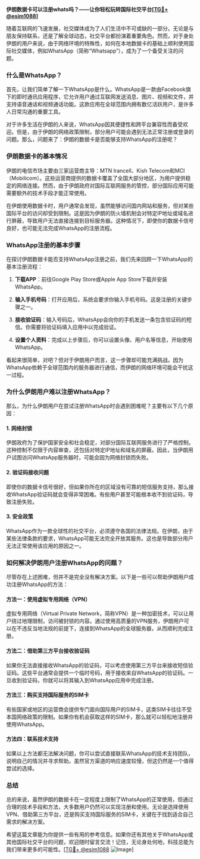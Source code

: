 **伊朗数据卡可以注册whats吗？——让你轻松玩转国际社交平台[[TG💪+ @esim1088](https://t.me/s/esim1088)]**

随着互联网的飞速发展，社交媒体成为了人们生活中不可或缺的一部分。无论是与朋友保持联系，还是了解全球动态，社交平台都扮演着重要角色。然而，对于身处伊朗的用户来说，由于网络环境的特殊性，如何在本地数据卡的基础上顺利使用国际社交媒体，例如WhatsApp（简称“Whatsapp”），成为了一个备受关注的问题。

### 什么是WhatsApp？

首先，让我们简单了解一下WhatsApp是什么。WhatsApp是一款由Facebook旗下的即时通讯应用程序，它允许用户通过互联网发送消息、图片、视频和文件，并支持语音通话和视频通话功能。这款应用在全球范围内拥有数亿活跃用户，是许多人日常沟通的重要工具。

对于许多生活在伊朗的人来说，WhatsApp因其便捷性和跨平台兼容性而备受欢迎。但是，由于伊朗的网络政策限制，部分用户可能会遇到无法正常注册或登录的问题。那么，问题来了：伊朗的数据卡是否能够支持WhatsApp的注册呢？

### 伊朗数据卡的基本情况

伊朗的电信市场主要由三家运营商主导：MTN Irancell、Kish Telecom和MCI（Mobilicom）。这些运营商提供的数据卡覆盖了全国大部分地区，为用户提供稳定的网络连接。然而，由于伊朗政府对国际互联网服务的管控，部分国际应用可能需要额外的技术手段才能正常使用。

在伊朗使用数据卡时，用户通常会发现，虽然能够访问国内网站和服务，但对某些国际平台的访问却受到限制。这是因为伊朗的防火墙机制会对特定IP地址或域名进行屏蔽，导致用户无法直接连接到目标服务器。这种情况下，即使你的数据卡信号良好，也可能无法完成WhatsApp的注册流程。

### WhatsApp注册的基本步骤

在探讨伊朗数据卡能否支持WhatsApp注册之前，我们先来回顾一下WhatsApp的基本注册流程：

1. **下载APP**：前往Google Play Store或Apple App Store下载并安装WhatsApp。
   
2. **输入手机号码**：打开应用后，系统会要求你输入手机号码。这是注册的关键步骤之一。

3. **接收验证码**：输入号码后，WhatsApp会向你的手机发送一条包含验证码的短信。你需要将验证码填入应用中以完成验证。

4. **设置个人资料**：完成以上步骤后，你可以设置头像、用户名等信息，开始使用WhatsApp。

看起来很简单，对吧？但对于伊朗用户而言，这一步骤却可能充满挑战。因为WhatsApp依赖于全球范围内的服务器进行通信，而伊朗的网络环境可能会干扰这一过程。

### 为什么伊朗用户难以注册WhatsApp？

那么，为什么伊朗用户在尝试注册WhatsApp时会遇到困难呢？主要有以下几个原因：

#### 1. 网络封锁
伊朗政府为了保护国家安全和社会稳定，对部分国际互联网服务进行了严格控制。这种控制不仅限于内容审查，还包括对特定IP地址和域名的屏蔽。因此，当伊朗用户试图访问WhatsApp服务器时，可能会因为网络封锁而失败。

#### 2. 验证码接收问题
即使你的数据卡信号很好，但如果你所在的区域没有可靠的短信服务支持，那么接收WhatsApp验证码就会变得非常困难。有些用户甚至可能根本收不到验证码，导致注册失败。

#### 3. 安全政策
WhatsApp作为一款全球性的社交平台，必须遵守各国的法律法规。在伊朗，由于某些法律条款的要求，WhatsApp可能无法完全开放其服务。这也是导致部分用户无法正常使用该应用的原因之一。

### 如何解决伊朗用户注册WhatsApp的问题？

尽管存在上述困难，但并不是完全没有解决方案。以下是一些可以帮助伊朗用户成功注册WhatsApp的方法：

#### 方法一：使用虚拟专用网络（VPN）
虚拟专用网络（Virtual Private Network，简称VPN）是一种加密技术，可以让用户绕过地理限制，访问被封锁的内容。通过使用高质量的VPN服务，伊朗用户可以在不违反当地法规的前提下，连接到WhatsApp的全球服务器，从而顺利完成注册。

#### 方法二：借助第三方平台接收验证码
如果你无法直接接收WhatsApp的验证码，可以考虑使用第三方平台来接收短信验证码。这些平台通常会提供一个临时号码，用于接收来自WhatsApp的验证码。一旦收到验证码，你就可以将其输入到WhatsApp应用中完成注册。

#### 方法三：购买支持国际服务的SIM卡
有些国家或地区的运营商会提供专门面向国际用户的SIM卡，这类SIM卡往往不受本国网络政策的限制。如果你有机会获取这样的SIM卡，那么就可以轻松地注册并使用WhatsApp。

#### 方法四：联系技术支持
如果以上方法都无法解决问题，你可以尝试直接联系WhatsApp的技术支持团队，说明自己的情况并寻求帮助。虽然官方渠道的响应速度较慢，但这仍然是一个值得尝试的选择。

### 总结

总的来说，虽然伊朗的数据卡在一定程度上限制了WhatsApp的正常使用，但通过合理的技术手段和方法，大多数用户仍然可以实现注册和使用。无论是选择使用VPN、借助第三方平台，还是购买支持国际服务的SIM卡，关键在于找到适合自己需求的解决方案。

希望这篇文章能为你提供一些有用的参考信息。如果你还有其他关于WhatsApp或其他国际社交平台的问题，欢迎随时留言交流！记住，无论身处何地，科技总能为我们带来更多的可能性。[[TG💪+ @esim1088](https://t.me/s/esim1088) ![Image](https://i.postimg.cc/4NQfJmqS/Snipaste-2025-05-13-00-14-12.png)]